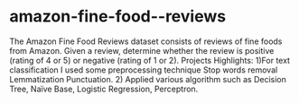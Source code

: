 # amazon-fine-food--reviews

The Amazon Fine Food Reviews dataset consists of reviews of fine foods from Amazon.
Given a review, determine whether the review is positive (rating of 4 or 5) or negative (rating of 1 or 2).
Projects Highlights:
1)For text classification I used some preprocessing technique Stop words removal Lemmatization
Punctuation.
2) Applied various algorithm such as Decision Tree, Naïve Base, Logistic Regression, Perceptron.
